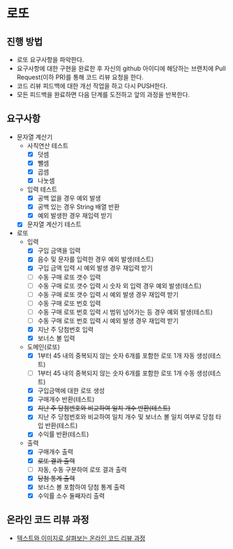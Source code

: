 # 로또
## 진행 방법
* 로또 요구사항을 파악한다.
* 요구사항에 대한 구현을 완료한 후 자신의 github 아이디에 해당하는 브랜치에 Pull Request(이하 PR)를 통해 코드 리뷰 요청을 한다.
* 코드 리뷰 피드백에 대한 개선 작업을 하고 다시 PUSH한다.
* 모든 피드백을 완료하면 다음 단계를 도전하고 앞의 과정을 반복한다.

## 요구사항
- 문자열 계산기
    - 사칙연산 테스트
        - [x] 덧셈
        - [x] 뺄셈
        - [x] 곱셈
        - [x] 나눗셈
    - 입력 테스트
        - [x] 공백 없을 경우 예외 발생
        - [x] 공백 있는 경우 String 배열 반환
        - [x] 예외 발생한 경우 재입력 받기
    - [x] 문자열 계산기 테스트
- 로또
    - 입력
        - [x] 구입 금액을 입력
        - [x] 음수 및 문자를 입력한 경우 예외 발생(테스트)
        - [x] 구입 금액 입력 시 예외 발생 경우 재입력 받기
        - [ ] 수동 구매 로또 갯수 입력
        - [ ] 수동 구매 로또 갯수 입력 시 숫자 외 입력 경우 예외 발생(테스트)
        - [ ] 수동 구매 로또 갯수 입력 시 예외 발생 경우 재입력 받기
        - [ ] 수동 구매 로또 번호 입력
        - [ ] 수동 구매 로또 번호 입력 시 범위 넘어가는 등 경우 예외 발생(테스트)
        - [ ] 수동 구매 로또 번호 입력 시 예외 발생 경우 재입력 받기
        - [x] 지난 주 당첨번호 입력
        - [x] 보너스 볼 입력
    - 도메인(로또)
        - [x] 1부터 45 내의 중복되지 않는 숫자 6개를 포함한 로또 1개 자동 생성(테스트)
        - [ ] 1부터 45 내의 중복되지 않는 숫자 6개를 포함한 로또 1개 수동 생성(테스트)
        - [x] 구입금액에 대한 로또 생성
        - [x] 구매개수 반환(테스트)
        - [x] ~~지난 주 당첨번호와 비교하여 일치 개수 반환(테스트)~~
        - [x] 지난 주 당첨번호와 비교하여 일치 개수 및 보너스 볼 일치 여부로 당첨 타입 반환(테스트)
        - [x] 수익률 반환(테스트)
    - 출력
        - [x] 구매개수 출력
        - [x] ~~로또 결과 출력~~
        - [ ] 자동, 수동 구분하여 로또 결과 출력
        - [x] ~~당첨 통계 출력~~
        - [x] 보너스 볼 포함하여 당첨 통계 출력
        - [x] 수익률 소수 둘째자리 출력

## 온라인 코드 리뷰 과정
* [텍스트와 이미지로 살펴보는 온라인 코드 리뷰 과정](https://github.com/next-step/nextstep-docs/tree/master/codereview)